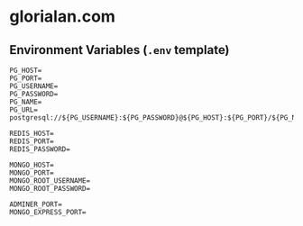 # glorialan.com

## Environment Variables (`.env` template)

```
PG_HOST=
PG_PORT=
PG_USERNAME=
PG_PASSWORD=
PG_NAME=
PG_URL= postgresql://${PG_USERNAME}:${PG_PASSWORD}@${PG_HOST}:${PG_PORT}/${PG_NAME}

REDIS_HOST=
REDIS_PORT=
REDIS_PASSWORD=

MONGO_HOST=
MONGO_PORT=
MONGO_ROOT_USERNAME=
MONGO_ROOT_PASSWORD=

ADMINER_PORT=
MONGO_EXPRESS_PORT=
```